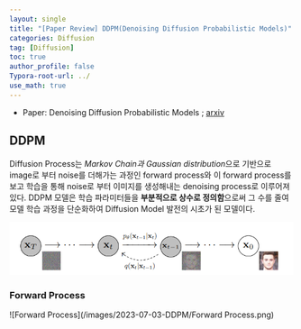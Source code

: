 ```yaml
---
layout: single
title: "[Paper Review] DDPM(Denoising Diffusion Probabilistic Models)"
categories: Diffusion
tag: [Diffusion]
toc: true
author_profile: false
Typora-root-url: ../
use_math: true
---
```


* Paper: Denoising Diffusion Probabilistic Models ; [arxiv](https://arxiv.org/abs/2006.11239)	

## DDPM 

Diffusion Process는 *Markov Chain과 Gaussian distribution*으로 기반으로 image로 부터 noise를 더해가는 과정인 forward process와 이 forward process를 보고 학습을 통해 noise로 부터 이미지를 생성해내는 denoising process로 이루어져 있다. DDPM 모델은 학습 파라미터들을 **부분적으로 상수로 정의함**으로써 그 수를 줄여 모델 학습 과정을 단순화하여 Diffusion Model 발전의 시초가 된 모델이다.

![Diffusion](/images/2023-07-03-DDPM/Diffusion.png)

### Forward Process

![Forward Process](/images/2023-07-03-DDPM/Forward Process.png)

